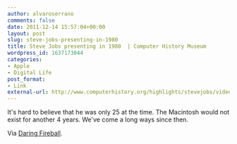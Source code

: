 ```yaml
---
author: alvaroserrano
comments: false
date: 2011-12-14 15:57:04+00:00
layout: post
slug: steve-jobs-presenting-in-1980
title: Steve Jobs presenting in 1980  | Computer History Museum
wordpress_id: 1637173044
categories:
- Apple
- Digital Life
post_format:
- Link
external-url: http://www.computerhistory.org/highlights/stevejobs/video/
---
```


It's hard to believe that he was only 25 at the time. The Macintosh would  not exist for another 4 years. We've come a long ways since then.

Via [Daring Fireball](http://daringfireball.net/linked/2011/12/13/steve-jobs).
